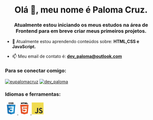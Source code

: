 <h1 align="center">Olá 👋, meu nome é Paloma Cruz.</h1>
<h3 align="center"> Atualmente estou iniciando os meus estudos na área de Frontend para em breve criar meus primeiros projetos.</h3>

- 🌱 Atualmente estou aprendendo conteúdos sobre: **HTML,CSS e JavaScript.**

- 📫 Meu email de contato é: **dev_paloma@outlook.com**

<h3 align="left">Para se conectar comigo:</h3>
<p align="left">
<a href="https://linkedin.com/in/eupalomacruz" target="blank"><img align="center" src="https://raw.githubusercontent.com/rahuldkjain/github-profile-readme-generator/master/src/images/icons/Social/linked-in-alt.svg" alt="eupalomacruz" height="30" width="40" /></a>
<a href="https://instagram.com/dev_paloma" target="blank"><img align="center" src="https://raw.githubusercontent.com/rahuldkjain/github-profile-readme-generator/master/src/images/icons/Social/instagram.svg" alt="dev_paloma" height="30" width="40" /></a>
</p>

<h3 align="left">Idiomas e ferramentas:</h3>
<p align="left"> <a href="https://www.w3schools.com/css/" target="_blank" rel="noreferrer"> <img src="https://raw.githubusercontent.com/devicons/devicon/master/icons/css3/css3-original-wordmark.svg" alt="css3" width="40" height="40"/> </a> <a href="https://www.w3.org/html/" target="_blank" rel="noreferrer"> <img src="https://raw.githubusercontent.com/devicons/devicon/master/icons/html5/html5-original-wordmark.svg" alt="html5" width="40" height="40"/> </a> <a href="https://developer.mozilla.org/en-US/docs/Web/JavaScript" target="_blank" rel="noreferrer"> <img src="https://raw.githubusercontent.com/devicons/devicon/master/icons/javascript/javascript-original.svg" alt="javascript" width="40" height="40"/> </a> </p>
